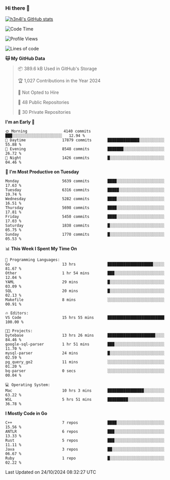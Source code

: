 ### Hi there 👋

[![h3n4l's GitHub stats](https://github-readme-stats.vercel.app/api?username=h3n4l&count_private=true&show_icons=true&theme=radical)](https://github.com/h3n4l/github-readme-stats)

<!--START_SECTION:waka-->
![Code Time](http://img.shields.io/badge/Code%20Time-1%2C986%20hrs%201%20min-blue)

![Profile Views](http://img.shields.io/badge/Profile%20Views-0-blue)

![Lines of code](https://img.shields.io/badge/From%20Hello%20World%20I%27ve%20Written-12.4%20million%20lines%20of%20code-blue)

**🐱 My GitHub Data** 

> 📦 389.6 kB Used in GitHub's Storage 
 > 
> 🏆 1,027 Contributions in the Year 2024
 > 
> 🚫 Not Opted to Hire
 > 
> 📜 48 Public Repositories 
 > 
> 🔑 30 Private Repositories 
 > 
**I'm an Early 🐤** 

```text
🌞 Morning                4140 commits        ███░░░░░░░░░░░░░░░░░░░░░░   12.94 % 
🌆 Daytime                17879 commits       ██████████████░░░░░░░░░░░   55.88 % 
🌃 Evening                8548 commits        ███████░░░░░░░░░░░░░░░░░░   26.72 % 
🌙 Night                  1426 commits        █░░░░░░░░░░░░░░░░░░░░░░░░   04.46 % 
```
📅 **I'm Most Productive on Tuesday** 

```text
Monday                   5639 commits        ████░░░░░░░░░░░░░░░░░░░░░   17.63 % 
Tuesday                  6316 commits        █████░░░░░░░░░░░░░░░░░░░░   19.74 % 
Wednesday                5282 commits        ████░░░░░░░░░░░░░░░░░░░░░   16.51 % 
Thursday                 5698 commits        ████░░░░░░░░░░░░░░░░░░░░░   17.81 % 
Friday                   5450 commits        ████░░░░░░░░░░░░░░░░░░░░░   17.03 % 
Saturday                 1838 commits        █░░░░░░░░░░░░░░░░░░░░░░░░   05.75 % 
Sunday                   1770 commits        █░░░░░░░░░░░░░░░░░░░░░░░░   05.53 % 
```


📊 **This Week I Spent My Time On** 

```text
💬 Programming Languages: 
Go                       13 hrs              ████████████████████░░░░░   81.67 % 
Other                    1 hr 54 mins        ███░░░░░░░░░░░░░░░░░░░░░░   12.04 % 
YAML                     29 mins             █░░░░░░░░░░░░░░░░░░░░░░░░   03.09 % 
SQL                      20 mins             █░░░░░░░░░░░░░░░░░░░░░░░░   02.13 % 
Makefile                 8 mins              ░░░░░░░░░░░░░░░░░░░░░░░░░   00.91 % 

🔥 Editors: 
VS Code                  15 hrs 55 mins      █████████████████████████   100.00 % 

🐱‍💻 Projects: 
bytebase                 13 hrs 26 mins      █████████████████████░░░░   84.46 % 
google-sql-parser        1 hr 51 mins        ███░░░░░░░░░░░░░░░░░░░░░░   11.70 % 
mysql-parser             24 mins             █░░░░░░░░░░░░░░░░░░░░░░░░   02.59 % 
pg_query_go2             11 mins             ░░░░░░░░░░░░░░░░░░░░░░░░░   01.20 % 
bq-parser                0 secs              ░░░░░░░░░░░░░░░░░░░░░░░░░   00.04 % 

💻 Operating System: 
Mac                      10 hrs 3 mins       ████████████████░░░░░░░░░   63.22 % 
WSL                      5 hrs 51 mins       █████████░░░░░░░░░░░░░░░░   36.78 % 
```

**I Mostly Code in Go** 

```text
C++                      7 repos             ████░░░░░░░░░░░░░░░░░░░░░   15.56 % 
ANTLR                    6 repos             ███░░░░░░░░░░░░░░░░░░░░░░   13.33 % 
Rust                     5 repos             ███░░░░░░░░░░░░░░░░░░░░░░   11.11 % 
Java                     3 repos             ██░░░░░░░░░░░░░░░░░░░░░░░   06.67 % 
Ruby                     1 repo              █░░░░░░░░░░░░░░░░░░░░░░░░   02.22 % 
```




 Last Updated on 24/10/2024 08:32:27 UTC
<!--END_SECTION:waka-->

